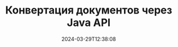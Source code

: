 ---
############################# Static ############################
layout: "landing"
date: 2024-03-29T12:38:08
draft: false

product: "Conversion"
product_tag: "conversion"
platform: Java
platform_tag: java

############################# Drop-down ############################
supported_platforms:
  items:
    # supported_platforms loop
    - title: ".NET"
      tag: "net"
    # supported_platforms loop
    - title: "Java"
      tag: "java"
    # supported_platforms loop
    - title: "Node.js"
      tag: "nodejs-java" 


############################# Head ############################
head_title: "Java API преобразования документов | Конвертируйте PDF, Word, Excel, PPTX, HTML и изображения."
head_description: "Java API преобразования документов. Конвертируйте PDF, Word, DOC, DOCX, Excel, электронные таблицы, PPT, PPTX, HTML, PSD, MPT, MPP, электронную почту, MSG, EMLX, AutoCAD и форматы файлов изображений."

############################# Header ############################
title: "Конвертация документов через Java API"
description: "Мощный API-интерфейс для преобразования файлов PDF, Microsoft Office, HTML, электронных книг и изображений."
words:
  for: "for"

actions:
  main: "Бесплатная загрузка Maven"
  main_link: "https://releases.groupdocs.com/java/repo/com/groupdocs/groupdocs-conversion/"
  alt: "Лицензирование"
  alt_link: "https://purchase.groupdocs.com/pricing/conversion/java"
  title: "Готовы начать?"
  description: "Попробуйте функции GroupDocs.Conversion бесплатно или запросите лицензию."

release:
  title: "Версия {0} выпущена"
  notes: "Посмотрите, что нового"
  downloads: "Загрузки"
  link: "https://releases.groupdocs.com/conversion/java/release-notes/latest/"

code:
  title: "Как конвертировать PDF-файлы в Java"
  more: "Больше примеров"
  more_link: "https://github.com/groupdocs-conversion/GroupDocs.Conversion-for-Java"
  install: |
    <dependencies>
      <dependency>
        <groupId>com.groupdocs</groupId>
        <artifactId>groupdocs-conversion</artifactId>
        <version>{0}</version>
      </dependency>
    </dependencies>

    <repositories>
      <repository>
        <id>repository.groupdocs.com</id>
        <name>GroupDocs Repository</name>
        <url>https://repository.groupdocs.com/repo/</url>
      </repository>
    </repositories>
  content: |
    ```java {style=abap}
    // Загрузите исходный PDF-файл 
    Converter converter = new Converter("resume.pdf");
    
    // Установите параметры конвертации  
    WordProcessingConvertOptions convertOptions = 
        new WordProcessingConvertOptions();

    // Конвертировать PDF в DOCX
    converter.convert("resume.docx", convertOptions);
    ```
############################# Overview ############################
overview:
  enable: true
  title: "GroupDocs.Conversion: краткий обзор"
  description: "Изучите возможности API для быстрого и безупречного преобразования файлов PDF, Microsoft Office, HTML, электронных книг и изображений в приложениях Java."
  features:
    # feature loop
    - title: "Оптимизированное преобразование"
      content: "С помощью GroupDocs.Conversion API вы можете легко конвертировать документы различных форматов в PDF, Microsoft Office, HTML, электронные книги и файлы изображений. API предоставляет гибкие и надежные возможности, гарантирующие целостность контента и структуры документа на протяжении всего процесса преобразования."

    # feature loop
    - title: "Легкое переключение между форматами"
      content: "Процесс использования API GroupDocs.Conversion невероятно прост: требуется всего один метод и набор опций для легкого переключения между различными форматами."

    # feature loop
    - title: "Кроссплатформенная совместимость"
      content: "Изучите решение для конвертации, обладающее кросс-платформенной совместимостью, рассчитанное на более широкую базу пользователей и обеспечивающее оптимальную производительность в различных средах для удовлетворения всех ваших требований к преобразованию документов."

############################# Platforms ############################
platforms:
  enable: true
  title: "Независимость от платформы"
  description: "GroupDocs.Conversion для Java поддерживает следующие операционные системы, платформы и менеджеры пакетов."
  items:
    # platform loop
    - title: "Amazon"
      image: "amazon"
    # platform loop
    - title: "Docker"
      image: "docker"
    # platform loop
    - title: "Azure"
      image: "azure"
    # platform loop
    - title: "Eclipse"
      image: "eclipse"
    # platform loop
    - title: "IntelliJ"
      image: "intellij"
    # platform loop
    - title: "Windows"
      image: "windows"
    # platform loop
    - title: "Linux"
      image: "linux"
    # platform loop
    - title: "Maven"
      image: "maven"


############################# File formats ############################
formats:
  enable: true
  title: "Поддерживаемые форматы файлов"
  description: |
    GroupDocs.Conversion для Java поддерживает операции со следующими [форматами файлов](https://docs.groupdocs.com/conversion/java/supported-file-formats/).
  groups:
    # group loop
    - color: "green"
      content: |
        ### Форматы документов
        * **Documents:** PDF, XPS, TEX
        * **Word:** DOC, DOCX, DOCM, DOT, DOTX, DOTM, RTF, TXT
        * **PowerPoint:** PPT, PPTX, PPS, PPSX, ODP, OTP
        * **Excel:** XLS, XLSX, XLSM, XLSB, XLTM, XLTX, XLT, XLAM
        * **Visio:** VSDX, VSDM, VSSX, VSTX, VSTM, VSSM, VSX, VTX, VDX
        * **OpenDocument:** ODT, OTT, ODS
    # group loop
    - color: "blue"
      content: |
        ### Изображения и мультимедиа
        * **Images:** BMP, JPEG, PNG, GIF, TIFF, SVG, PS
        * **Diagram:** VSDX, DRAW, LUCIDCHART
        * **CAD & GIS:** DWG, DXF, DWF, IFC, SHP, KML, GEOJSON
        * **Audio:** MP3, WAV, FLAC, AAC, OGG
        * **Video:** MP4, AVI, MKV, MOV, WMV
        * **3D & Vector:** SVG, AI, EPS, CDR, STL, OBJ, FBX, DAE, GLB     
      # group loop
    - color: "red"
      content: |
        ### Другие форматы        
        * **eBook:** EPUB, MOBI, AZW, FB2
        * **Web:**  HTML, MHTML, MHT
        * **Archives:** ZIP, TAR, RAR, 7Z, BZ2, GZ
        * **Email & Outlook:** PST, OST, MSG, EML
        * **Finance:** QFX, OFX
        * **OneNote:**  ONE

############################# Features ############################
features:
  enable: true
  title: "GroupDocs.Функции преобразования"
  description: "Легко конвертируйте PDF и офисные документы в HTML, JPG, PNG, BMP, TIFF, SVG и многие другие форматы. API GroupDocs.Conversion для Java разработан таким образом, чтобы его было легко использовать и интегрировать в ваш проект. Он поддерживает все популярные форматы документов с возможностью настройки процесса конвертации."

  items:
    # feature loop
    - icon: "merge"
      title: "Мультиформатное преобразование"
      content: "С легкостью конвертируйте файлы в различные форматы, включая PDF, DOCX, XLSX, PPTX и другие."

    # feature loop
    - icon: "split"
      title: "Высококачественный вывод"
      content: "Сохраняйте исходное качество и форматирование документов в процессе конвертации."

    # feature loop
    - icon: "move"
      title: "Преобразование нескольких файлов"
      content: "Конвертируйте несколько файлов и объединяйте их в архив, упрощая организацию преобразованного контента."

    # feature loop
    - icon: "remove"
      title: "Многостраничный документ в изображения"
      content: "Преобразуйте многостраничные документы в изображения постранично, обеспечивая точный контроль над процессом преобразования и облегчая извлечение и анализ документов на основе изображений."

    # feature loop
    - icon: "rotate"
      title: "Настраиваемые настройки"
      content: "Точная настройка параметров преобразования, таких как разрешение, качество и макет, в соответствии с конкретными требованиями."

    # feature loop
    - icon: "swap"
      title: "Безопасная обработка"
      content: "Обеспечьте конфиденциальность данных с помощью параметров преобразования файлов, защищенных паролем."

    # feature loop
    - icon: "extract"
      title: "API-интеграция"
      content: "Легко интегрируйте возможности преобразования в свои приложения Java, делая их неотъемлемой частью вашего рабочего процесса."

    # feature loop
    - icon: "orientation"
      title: "Надежное преобразование"
      content: "Обеспечьте надежное и безошибочное преобразование файлов, гарантируя точность и целостность преобразованных документов."

    # feature loop
    - icon: "preview"
      title: "Конвертируйте документы из архивов"
      content: "Извлекайте и конвертируйте документы из архивов, позволяя преобразовывать содержимое, хранящееся в сжатых файлах."

############################# Code samples ############################
code_samples:
  enable: true
  title: "Примеры кода"
  description: "Некоторые варианты использования типичных операций GroupDocs.Conversion для Java"
  items:
    # code sample loop
    - title: "Конвертировать PDF в изображение"
      content: |
        Часто встречающийся сценарий предполагает преобразование всего PDF-документа или отдельных страниц в коллекцию изображений. GroupDocs.Conversion для Java предлагает возможность конвертировать PDF-файлы в различные форматы изображений, такие как TIFF, JPG, PNG, GIF, BMP и другие.  
        Вы можете выбрать предпочитаемый формат изображения, используя класс ImageFileType.
        {{< landing/code title="Преобразование PDF в PNG в Java">}}
        ```java {style=abap}
        import com.groupdocs.conversion.Converter;
        import com.groupdocs.conversion.filetypes.ImageFileType;
        import com.groupdocs.conversion.options.convert.ImageConvertOptions;
        //...

        // Загрузите исходный PDF-файл
        Converter converter = new Converter("resume.pdf");
        
        // Установите параметры преобразования и укажите тип выходного изображения.
        ImageConvertOptions convertOptions = new ImageConvertOptions();
        convertOptions.setFormat(ImageFileType.Png);

        // Конвертируйте каждую страницу PDF-документа в PNG
        converter.convert("page.png", convertOptions);
        ```
        {{< /landing/code >}}
    # code sample loop
    - title: "Преобразование сегмента большого документа"
      content: |
        С помощью GroupDocs.Conversion для Java вы можете легко конвертировать определенные страницы из длинного документа.  
        У вас есть два способа сделать это, в зависимости от ваших требований. Вы можете конвертировать диапазон страниц или конвертировать отдельные страницы.
        {{< landing/code title="Конвертируйте DOCX (страницы 2–4) в PDF на Java">}}
        ```java {style=abap}   
        import com.groupdocs.conversion.Converter;
        import com.groupdocs.conversion.options.convert.PdfConvertOptions;
        //...

        // Загрузите исходный файл DOCX
        Converter converter = new Converter("booklet.docx");
           
        // Установите параметры и укажите диапазон страниц для конвертации.
        PdfConvertOptions convertOptions = new PdfConvertOptions();
        convertOptions.setPageNumber(2);
        convertOptions.setPagesCount(3);

        // Конвертировать страницы 2–4 в PDF
        converter.convert("pages-2-4.pdf", convertOptions);
        ```
        {{< /landing/code >}}
        
---